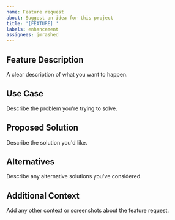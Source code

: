 ```yaml
---
name: Feature request
about: Suggest an idea for this project
title: '[FEATURE] '
labels: enhancement
assignees: jmrashed
---
```


## Feature Description
A clear description of what you want to happen.

## Use Case
Describe the problem you're trying to solve.

## Proposed Solution
Describe the solution you'd like.

## Alternatives
Describe any alternative solutions you've considered.

## Additional Context
Add any other context or screenshots about the feature request.